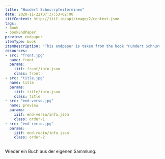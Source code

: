 ```yaml
---
title: "Hundert Schnurrpfeifereinen"
date: 2020-11-22T07:37:53+02:00
iiifContext: http://iiif.io/api/image/2/context.json
tags:
- Book
- bookEndPaper
preview: endpaper
itemType: book
itemDescription: 'This endpaper is taken from the book "Hundert Schnurrpfeifereinen" by Sophus Tromholt, 14th Auflage, published around 1908 by Reclam, Leipzig. <a class="worldcat" href="http://www.worldcat.org/oclc/255740370">&nbsp;</a>'
resources:
- src: "front.jpg"
  name: front
  params:
    iiif: front/info.json
    class: front
- src: "title.jpg"
  name: title
  params:
    iiif: title/info.json
    class: title
- src: "end-verso.jpg"
  name: preview
  params:
    iiif: end-verso/info.json
    class: order-1
- src: "end-recto.jpg"
  params:
    iiif: end-recto/info.json
    class: order-2
---
```


Wieder ein Buch aus der eigenen Sammlung.

<!--more-->

